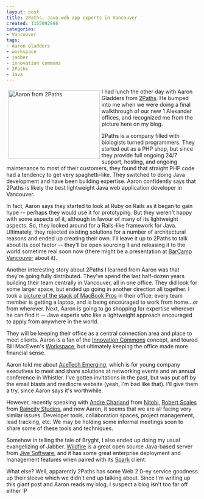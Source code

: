 ```yaml
--- 
layout: post
title: 2Paths, Java web app experts in Vancouver
created: 1155092986
categories:
- Vancouver
tags: 
- Aaron Gladders
- workspace
- jabber
- innovation commons
- 2Paths
- Java
---
```

<a href="http://www.flickr.com/photos/boris/205973115/" title="Photo Sharing"><img src="http://static.flickr.com/89/205973115_97657356bd_m.jpg" alt="Aaron from 2Paths" hspace="5" vspace="5" width="240" height="180" align="left" /></a>

<p>I had lunch the other day with Aaron Gladders from <a href="http://www.2paths.com">2Paths</a>. He bumped into me when we were doing a final walkthrough of our new 1 Alexander offices, and recognized me from the picture here on my blog.</p>  <p>2Paths is a company filled with biologists turned programmers. They started out as a PHP shop, but since they provide full ongoing 24/7 support, hosting, and ongoing maintenance to most of their customers, they found that straight PHP code had a tendency to get very spaghetti-like. They switched to doing Java development and have been building expertise. Aaron confidently says that 2Paths is likely the best lightweight Java web application developer in Vancouver.</p>  <p>In fact, Aaron says they started to look at Ruby on Rails as it began to gain hype -- perhaps they would use it for prototyping. But they weren&#39;t happy with some aspects of it, although in favour of many of its lightweight aspects. So, they looked around for a Rails-like framework for Java. Ultimately, they rejected existing solutions for a number of architectural reasons and ended up creating their own. I&#39;ll leave it up to 2Paths to talk about its cool factor -- they&#39;ll be open sourcing it and releasing it to the world sometime real soon now (there might be a presentation at <a href="http://barcamp.org/BarCampVancouver">BarCamp Vancouver</a> about it).</p>  <p>Another interesting story about 2Paths I learned from Aaron was that they&#39;re going fully distributed. They&#39;ve spend the last half-dozen years building their team centrally in Vancouver, all in one office. They did look for some larger space, but ended up going in another direction all together. I took a <a href="http://www.flickr.com/photos/boris/205924646/">picture of the stack of MacBook Pros</a> in their office: every team member is getting a laptop, and is being encouraged to work from home...or from wherever. Next, Aaron is going to go shopping for expertise wherever he can find it -- Java experts who like a lightweight approach encouraged to apply from anywhere in the world.</p>  <p>They will be keeping their office as a central connection area and place to meet clients. Aaron is a fan of the <a href="http://www.innovationcommons.ca">Innovation Commons</a> concept, and toured Bill MacEwen&#39;s <a href="http://www.abetterplacetowork.com">Workspace</a>, but ultimately keeping the office made more financial sense.</p>  <p>Aaron told me about <a href="http://www.acetech.org/acetechhomepage.asp?action=category&amp;id=125">AceTech Emerging</a>, which is for young company executives to meet and share solutions at networking events and an annual conference in Whistler. I&#39;ve gotten invitations in the past, but was put off by the email blasts and mediocre website (yeah, I&#39;m bad like that). I&#39;ll give them a try, since Aaron says it&#39;s worthwhile.</p>  <p>However, recently speaking with <a href="http://blogs.ebusiness-apps.com/andre/">Andre Charland</a> from <a href="http://www.nitobi.com" title="Nitobi makes AJAX components">Nitobi</a>, <a href="http://www.robertscales.org/">Robert Scales</a> from <a href="http://www.raincitystudios.com">Raincity Studios</a>, and now Aaron, it seems that we are all facing very similar issues. Developer tools, collaboration spaces, project management, lead tracking, etc. We may be holding some informal meetings soon to share some of these tools and techniques. </p>  <p>Somehow in telling the tale of Bryght, I also ended up doing my usual evangelizing of Jabber. <a href="http://jivesoftware.org/wildfire">Wildfire</a> is a great open source Java-based server from <a href="http://jivesoftware.com/">Jive Software</a>, and it has some great enterprise deployment and management features when paired with its <a href="http://jivesoftware.org/spark" title="open source Jabber client from Jyve">Spark</a> client.</p>  <p>What else? Well, apparently 2Paths has some Web 2.0-ey service goodness up their sleeve which we didn&#39;t end up talking about. Since I&#39;m writing up this giant post and Aaron reads my blog, I suspect a blog isn&#39;t too far off either :P </p>
